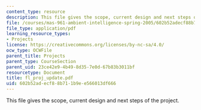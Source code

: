 ```yaml
---
content_type: resource
description: This file gives the scope, current design and next steps of the project.
file: /courses/mas-961-ambient-intelligence-spring-2005/602b52adecf88b711b9ee566013df666_fl_proj_update.pdf
file_type: application/pdf
learning_resource_types:
- Projects
license: https://creativecommons.org/licenses/by-nc-sa/4.0/
ocw_type: OCWFile
parent_title: Projects
parent_type: CourseSection
parent_uid: 23ce42e9-4b49-8d35-7e0d-67b83b3011bf
resourcetype: Document
title: fl_proj_update.pdf
uid: 602b52ad-ecf8-8b71-1b9e-e566013df666
---
```

This file gives the scope, current design and next steps of the project.